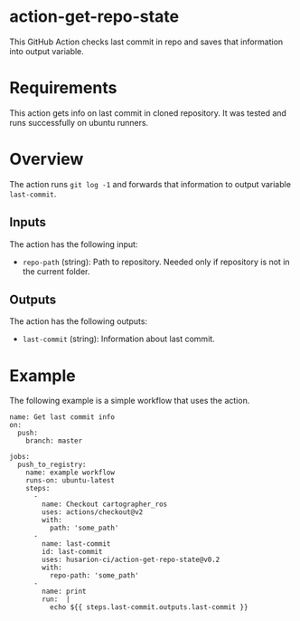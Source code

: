 # action-get-repo-state
This GitHub Action checks last commit in repo and saves that information into output variable. 

# Requirements

This action gets info on last commit in cloned repository. It was tested and
runs successfully on ubuntu runners.

# Overview

The action runs `git log -1` and forwards that information to output variable `last-commit`.

## Inputs

The action has the following input:

* `repo-path` (string): Path to repository. Needed only if repository is not in the current folder.
## Outputs

The action has the following outputs:

* `last-commit` (string):  Information about last commit.

# Example

The following example is a simple workflow that uses the action.
```
name: Get last commit info
on:
  push:
    branch: master

jobs:
  push_to_registry:
    name: example workflow
    runs-on: ubuntu-latest
    steps:
      - 
        name: Checkout cartographer_ros
        uses: actions/checkout@v2
        with:
          path: 'some_path' 
      -
        name: last-commit
        id: last-commit
        uses: husarion-ci/action-get-repo-state@v0.2
        with:
          repo-path: 'some_path' 
      -
        name: print
        run:  |
          echo ${{ steps.last-commit.outputs.last-commit }}  

```

